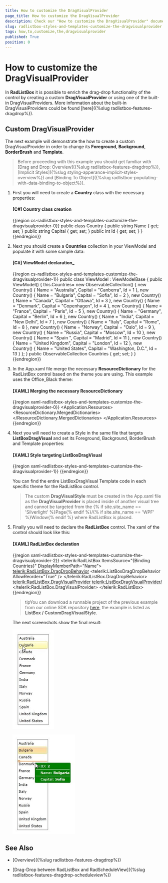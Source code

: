 ```yaml
---
title: How to customize the DragVisualProvider
page_title: How to customize the DragVisualProvider
description: Check our "How to customize the DragVisualProvider" documentation article for the RadListBox WPF control.
slug: radlistbox-styles-and-templates-customize-the-dragvisualprovider
tags: how,to,customize,the,dragvisualprovider
published: True
position: 0
---
```


# How to customize the DragVisualProvider

In __RadListBox__ it is possible to enrich the drag-drop functionality of the control by creating a custom __DragVisualProvider__ or using one of the built-in DragVisualProviders. More information about the built-in DragVisualProviders could be found [here]({%slug radlistbox-features-dragdrop%}).     

## Custom DragVisualProvider

The next example will demonstrate the how to create a custom DragVisualProvider in order to change its __Foreground__, __Background__, __BorderBrush__ and __Template__.

>Before proceeding with this example you should get familiar with [Drag and Drop: Overview]({%slug radlistbox-features-dragdrop%}), [Implicit Styles]({%slug styling-apperance-implicit-styles-overview%}) and [Binding To Object]({%slug radlistbox-populating-with-data-binding-to-object%}).          

1. First you will need to create a __Country__ class with the necessary properties:            

	#### __[C#]  Country class creation__

	{{region cs-radlistbox-styles-and-templates-customize-the-dragvisualprovider-0}}
		public class Country
		{
			public string Name { get; set; }
			public string Capital { get; set; }
			public int Id { get; set; }
		}
	{{endregion}}

2. Next you should create a __Countries__ collection in your ViewModel and populate it with some sample data:            

	#### __[C#]  ViewModel declaration___

	{{region cs-radlistbox-styles-and-templates-customize-the-dragvisualprovider-1}}
		public class ViewModel : ViewModelBase
		{
			public ViewModel()
			{
				this.Countries= new ObservableCollection<Country>()
				{
					new Country() { Name = "Australia", Capital = "Canberra", Id = 1 },
					new Country() { Name = "Bulgaria", Capital = "Sofia", Id = 2 },
					new Country() { Name = "Canada", Capital = "Ottawa", Id = 3 },
					new Country() { Name = "Denmark", Capital = "Copenhagen", Id = 4 },
					new Country() { Name = "France", Capital = "Paris", Id = 5 },
					new Country() { Name = "Germany", Capital = "Berlin", Id = 6 },
					new Country() { Name = "India", Capital = "New Delhi", Id = 7 },
					new Country() { Name = "Italy", Capital = "Rome", Id = 8 },
					new Country() { Name = "Norway", Capital = "Oslo", Id = 9 },
					new Country() { Name = "Russia", Capital = "Moscow", Id = 10 },
					new Country() { Name = "Spain ", Capital = "Madrid", Id = 11 },
					new Country() { Name = "United Kingdom", Capital = "London", Id = 12 },
					new Country() { Name = "United States", Capital = "Washington, D.C.", Id = 13 }
				};
			}
			public ObservableCollection<Country> Countries { get; set; }
		}
	{{endregion}}

3. In the App.xaml file merge the necessary __ResourceDictionary__ for the RadListBox control based on the theme you are using. This example uses the Office_Black theme:            

	#### __[XAML]  Merging the necessary ResourceDictionary__

	{{region xaml-radlistbox-styles-and-templates-customize-the-dragvisualprovider-0}}
		<Application.Resources>
		    <ResourceDictionary>
		        <ResourceDictionary.MergedDictionaries>
		            <ResourceDictionary Source="/Telerik.Windows.Themes.Office_Black;component/Themes/System.Windows.xaml"/>
		            <ResourceDictionary Source="/Telerik.Windows.Themes.Office_Black;component/Themes/Telerik.Windows.Controls.xaml"/>
		        </ResourceDictionary.MergedDictionaries>
		    </ResourceDictionary>
		</Application.Resources>
	{{endregion}}

4. Next you will need to create a Style in the same file that targets __ListBoxDragVisual__ and set its Foreground, Background, BorderBrush and Template properties:           

	#### __[XAML]  Style targeting ListBoxDragVisual__

	{{region xaml-radlistbox-styles-and-templates-customize-the-dragvisualprovider-1}}
		<Style TargetType="telerikDragDrop:ListBoxDragVisual" BasedOn="{StaticResource DragVisualStyle}">
		    <Setter Property="Foreground" Value="White"/>
		    <Setter Property="BorderBrush" Value="DarkGreen"/>
		    <Setter Property="Background" Value="Green"/>
		    <Setter Property="Template">
		        <Setter.Value>
		            <ControlTemplate TargetType="telerikDragDrop:DragVisual">
		                <Grid>
		                    <VisualStateManager.VisualStateGroups>
		                       <!-- ... -->
		                    </VisualStateManager.VisualStateGroups>
		                    <!-- ...-->
		                    <Border Margin="0 0 4 4" Padding="{TemplateBinding BorderThickness}">
		                        <Grid Margin="2, 0, 2, 0">
		                            <!-- ... -->
		                            <Grid.RowDefinitions>
		                                <RowDefinition Height="20"/>
		                                <RowDefinition Height="Auto"/>
		                                <RowDefinition Height="20"/>
		                                <RowDefinition Height="Auto"/>
		                                <RowDefinition Height="20"/>
		                            </Grid.RowDefinitions>
		                            <!-- ... -->
		                            <StackPanel Orientation="Horizontal" Margin="15, 0, 0, 0" Grid.Row="0" VerticalAlignment="Center">
		                                <TextBlock Text="ID: "/>
		                                <TextBlock Text="{Binding Content.Id, RelativeSource={RelativeSource TemplatedParent}}"
		                        FontWeight="Bold"/>
		                            </StackPanel>
		                            <Border Background="White" Height="1" Grid.Row="1"/>
		                            <StackPanel Orientation="Horizontal" Margin="15, 0, 0, 0" Grid.Row="2" VerticalAlignment="Center">
		                                <TextBlock Text="Name: "/>
		                                <TextBlock Text="{Binding Content.Name, RelativeSource={RelativeSource TemplatedParent}}"
		                        FontWeight="Bold"/>
		                            </StackPanel>
		                            <Border Background="White" Height="1" Grid.Row="3"/>
		                            <StackPanel Orientation="Horizontal" Margin="15, 0, 0, 0" Grid.Row="4" VerticalAlignment="Center">
		                                <TextBlock Text="Capital: "/>
		                                <TextBlock Text="{Binding Content.Capital, RelativeSource={RelativeSource TemplatedParent}}"
		                        FontWeight="Bold"/>
		                            </StackPanel>
		                        </Grid>
		                    </Border>
		                </Grid>
		            </ControlTemplate>
		        </Setter.Value>
		    </Setter>
		</Style>
	{{endregion}}

	You can find the entire ListBoxDragVisual Template code in each specific theme for the RadListBox control.            

	>The custom __DragVisualStyle__ must be created in the App.xaml file as the __DragVisualProvider__ is placed inside of another visual tree and cannot be targeted from the {% if site.site_name == 'Silverlight' %}Page{% endif %}/{% if site.site_name == 'WPF' %}Window{% endif %} where RadListBox is placed.              

5. Finally you will need to declare the __RadListBox__ control. The xaml of the control should look like this:            

	#### __[XAML]  RadListBox declaration__

	{{region xaml-radlistbox-styles-and-templates-customize-the-dragvisualprovider-2}}
		<telerik:RadListBox ItemsSource="{Binding Countries}" 
		DisplayMemberPath="Name">
		    <telerik:RadListBox.DragDropBehavior>
		        <telerik:ListBoxDragDropBehavior AllowReorder="True" />
		    </telerik:RadListBox.DragDropBehavior>
		    <telerik:RadListBox.DragVisualProvider>
		        <telerik:ListBoxDragVisualProvider/>
		    </telerik:RadListBox.DragVisualProvider>
		</telerik:RadListBox>
	{{endregion}}

	>tipYou can download a runnable project of the previous example from our online SDK repository [here](https://github.com/telerik/xaml-sdk), the example is listed as __ListBox / CustomDragVisualStyle__.          

	The next screenshots show the final result:

	![radlistbox-styles-and-templates-customize-the-dragvisualprovider-1](images/radlistbox-styles-and-templates-customize-the-dragvisualprovider-1.jpg)

	![radlistbox-styles-and-templates-customize-the-dragvisualprovider-2](images/radlistbox-styles-and-templates-customize-the-dragvisualprovider-2.jpg)

## See Also

 * [Overview]({%slug radlistbox-features-dragdrop%})

 * [Drag-Drop between RadListBox and RadScheduleView]({%slug radlistbox-features-dragdrop-scheduleview%})

